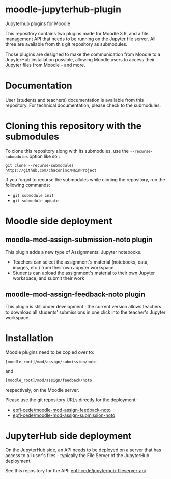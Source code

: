 # moodle-jupyterhub-plugin
Jupyterhub plugins for Moodle

This repository contains two plugins made for Moodle 3.9, and a file management API that needs to be running on the Jupyter file server.
All three are available from this git repository as submodules.

Those plugins are designed to make the communication from Moodle to a JupyterHub installation possible, allowing Moodle users to access their Jupyter files from Moodle - and more.

# Documentation

User (students and teachers) documentation is available from this repository.
For technical documentation, please check to the submodules.

# Cloning this repository with the submodules

To clone this repository along with its submodules, use the `--recurse-submodules` option like so :

```git clone --recurse-submodules https://github.com/chaconinc/MainProject```

If you forgot to recurse the submodules while cloning the repository, run the following commands:
* ```git submodule init```
* ```git submodule update```

# Moodle side deployment

## moodle-mod-assign-submission-noto plugin

This plugin adds a new type of Assignments: Jupyter notebooks.
- Teachers can select the assignment's material (notebooks, data, images, etc.) from their own Jupyter workspace
- Students can upload the assignment's material to their own Jupyter workspace, and submit their work

## moodle-mod-assign-feedback-noto plugin

This plugin is still under development ; the current version allows teachers to download all students' submissions in one click into the teacher's Jupyter workspace.

# Installation

Moodle plugins need to be copied over to:
```
[moodle_root]/mod/assign/submission/noto
```
and
```
[moodle_root]/mod/assign/feedback/noto
```
respectively, on the Moodle server.

Please use the git repository URLs directly for the deployment:
* [epfl-cede/moodle-mod-assign-feedback-noto](https://github.com/epfl-cede/moodle-mod-assign-feedback-noto)
* [epfl-cede/moodle-mod-assign-submission-noto](https://github.com/epfl-cede/moodle-mod-assign-submission-noto)

# JupyterHub side deployment

On the JupyterHub side, an API needs to be deployed on a server that has access to all user's files - typically the File Server of the JupyterHub deployment.

See this repository for the API: [epfl-cede/jupyterhub-fileserver-api](https://github.com/epfl-cede/jupyterhub-fileserver-api)
